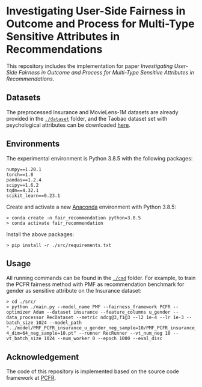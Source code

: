 

# Investigating User-Side Fairness in Outcome and Process for Multi-Type Sensitive Attributes in Recommendations

This repository includes the implementation for paper *Investigating User-Side Fairness in Outcome and Process for Multi-Type Sensitive Attributes in Recommendations*.

## Datasets
The preprocessed Insurance and MovieLens-1M datasets are already provided in the [`./dataset`](./dataset/) folder, and the Taobao dataset set with psychological attributes can be downloaded [here](https://github.com/greenblue96/Taobao-Serendipity-Dataset).

## Environments

The experimental environment is Python 3.8.5 with the following packages:
```
numpy==1.20.1
torch==1.8
pandas==1.2.4
scipy==1.6.2
tqdm==4.32.1
scikit_learn==0.23.1
```

Create and activate a new [Anaconda](https://www.anaconda.com/) environment with Python 3.8.5:
```
> conda create -n fair_recommendation python=3.8.5
> conda activate fair_recommendation
```

Install the above packages:
```
> pip install -r ./src/requirements.txt
```

## Usage
All running commands can be found in the [`./cmd`](./cmd/) folder. For example, to train the  PCFR fairness method with PMF as recommendation benchmark for gender as sensitive attribute on the Insurance dataset:
```
> cd ./src/
> python ./main.py --model_name PMF --fairness_framework PCFR --optimizer Adam --dataset insurance --feature_columns u_gender --data_processor RecDataset --metric ndcg@3,f1@3 --l2 1e-4 --lr 1e-3 --batch_size 1024 --model_path "../model/PMF_PCFR_insurance_u_gender_neg_sample=10/PMF_PCFR_insurance_u_gender_l2=1e-4_dim=64_neg_sample=10.pt" --runner RecRunner --vt_num_neg 10 --vt_batch_size 1024 --num_worker 0 --epoch 1000 --eval_disc 
```



## Acknowledgement
The code of this repository is implemented based on the source code framework at [PCFR](https://github.com/yunqi-li/Personalized-Counterfactual-Fairness-in-Recommendation).